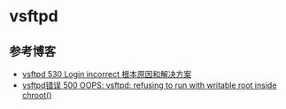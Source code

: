 # vsftpd







## 参考博客

- [vsftpd 530 Login incorrect 根本原因和解决方案](https://www.jianshu.com/p/91c7d4a115e0)
- [vsftpd错误 500 OOPS: vsftpd: refusing to run with writable root inside chroot()](https://www.cnblogs.com/wi100sh/p/4542819.html)